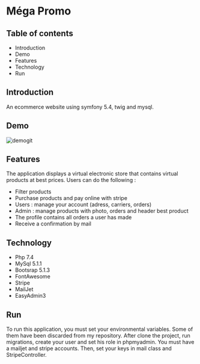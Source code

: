 <h1>Méga Promo</h1>
    <h2>Table of contents</h2>
    <ul>
        <li>Introduction</li>
        <li>Demo</li>
        <li>Features</li>
        <li>Technology</li>
        <li>Run</li>
    </ul>

<h2>Introduction</h2>

An ecommerce website using symfony 5.4, twig and mysql.

<h2>Demo</h2>

![demogit](https://user-images.githubusercontent.com/91179295/155420074-b6d2ba95-d9ca-451e-a4f2-457734e85267.gif)

<h2>Features</h2>
The application displays a virtual electronic store that contains virtual products at best prices.
Users can do the following :
<ul>
    <li>Filter products</li>
    <li>Purchase products and pay online with stripe</li>
    <li>Users : manage your account (adress, carriers, orders)</li>
    <li>Admin : manage products with photo, orders and header best product</li>
    <li>The profile contains all orders a user has made</li>
    <li>Receive a confirmation by mail</li>
</ul>
<h2>Technology</h2>
<ul>
    <li>Php 7.4</li>
    <li>MySql 5.1.1</li>
    <li>Bootsrap 5.1.3</li>
    <li>FontAwesome</li>
    <li>Stripe</li>
    <li>MailJet</li>
    <li>EasyAdmin3</li>
</ul>
<h2>Run</h2>
To run this application, you must set your environmental variables. Some of them have been discarded from my repository.
After clone the project, run migrations, create your user and set his role in phpmyadmin.
You must have a mailjet and stripe accounts. Then, set your keys in mail class and StripeController.


